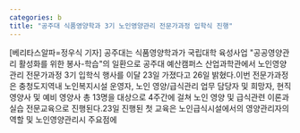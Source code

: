```yaml
---
categories: b
title: "공주대 식품영양학과 3기 노인영양관리 전문가과정 입학식 진행"
---
```

[베리타스알파=정우식 기자] 공주대는 식품영양학과가 국립대학 육성사업 "공공영양관리 활성화를 위한 봉사-학습"의 일환으로 공주대 예산캠퍼스 산업과학관에서 노인영양관리 전문가과정 3기 입학식 행사를 이달 23일 가졌다고 26일 밝혔다.이번 전문가과정은 충청도지역내 노인복지시설 운영자, 노인 영양/급식관리 업무 담당자 및 희망자, 현직 영양사 및 예비 영양사 총 13명을 대상으로 4주간에 걸쳐 노인 영양 및 급식관련 이론과 실습 전문교육으로 진행된다.23일 진행된 첫 교육은 노인급식시설에서의 영양관리자의 역할 및 노인영양관리시 주요점에